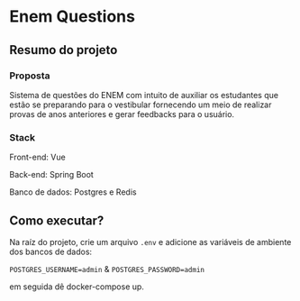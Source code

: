 # Enem Questions

## Resumo do projeto

### Proposta

Sistema de questões do ENEM com intuito de auxiliar os estudantes que estão se preparando para o vestibular fornecendo um meio de realizar provas de anos anteriores e gerar feedbacks para o usuário.

### Stack

Front-end: Vue

Back-end: Spring Boot

Banco de dados: Postgres e Redis

## Como executar?

Na raíz do projeto, crie um arquivo `.env` e adicione as variáveis de ambiente dos bancos de dados:

`POSTGRES_USERNAME=admin` & `POSTGRES_PASSWORD=admin`

em seguida dê docker-compose up.
